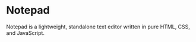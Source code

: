# Notepad
Notepad is a lightweight, standalone text editor written in pure HTML, CSS, and JavaScript.
